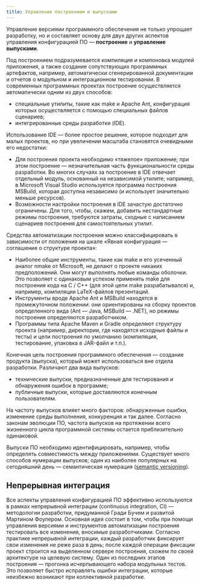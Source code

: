 ```yaml
---
title: Управление построением и выпусками
---
```


Управление версиями программного обеспечения не только упрощает разработку, 
но и составляет основу для двух других аспектов управления конфигурацией ПО — **построение** и **управление выпусками**.

Под построением подразумевается компиляция и компоновка модулей приложения, а также создание сопутствующих программных артефактов,
например, автоматически сгенерированной документации и отчетов о модульном и интеграционном тестировании. 
В современных программных проектах построение осуществляется автоматически одним из двух способов:

  * специальные утилиты, такие как make и Apache Ant, конфигурация которых осуществляется с помощью специальных файлов сценариев;
  * интегрированные среды разработки (IDE).

Использование IDE — более простое решение, которое подходит для малых проектов, но при увеличении масштаба становятся очевидными его недостатки:

  * Для построения проекта необходимо «тяжелое» приложение; при этом построение — незначительная часть функциональности 
    среды разработки. Во многих случаях за построение в IDE отвечает отдельный модуль, основанный на независимой утилите; 
    например, в Microsoft Visual Studio используется программа построения MSBuild, которая доступна независимо 
    (и использует значительно меньше ресурсов).
  * Возможности настройки построения в IDE зачастую достаточно ограничены. Для того, чтобы, скажем, добавить 
    нестандартные режимы построения, требуются затраты, сходные с написанием сценариев построения для самостоятельных утилит.

Средства автоматизации построения можно классифицировать в зависимости от положения на шкале «Явная конфигурация — соглашение о структуре проекта»:

  * Наиболее общие инструменты, такие как make и его усеченный аналог nmake от Microsoft, не делают о проекте 
    никаких предположений. Они могут выполнять любые команды оболочки. Это позволяет с одинаковым успехом применять make 
    для построения кода на C / C++ (для этой цели make разрабатывался) и, например, компиляции LaTeX-файлов презентаций.
  * Инструменты вроде Apache Ant и MSBuild находятся в промежуточном положении: они ориентированы на сборку 
    проектов определенного вида (Ant — Java, MSBuild — .NET), но режимы построения определяются разработчиком.
  * Программы типа Apache Maven и Gradle определяют структуру проекта (например, директории, где находятся исходные файлы и тесты) 
    и цели построения по умолчанию (компиляция, тестирование, упаковка в JAR-файл и т.п.).

Конечная цель построения программного обеспечения — создание продукта (выпуска), который может использоваться вне отдела разработки.
Различают два вида выпусков:

  * технические выпуски, предназначенные для тестирования и обнаружения ошибок в программе;
  * публичные выпуски, которые доставляются конечным пользователям.

На частоту выпусков влияет много факторов: обнаруженные ошибки, изменение среды выполнения, конкуренция и так далее. 
Согласно законам эволюции ПО, частота выпусков на протяжении всего жизненного цикла программной системы 
остается приблизительно одинаковой.

Выпуски ПО необходимо идентифицировать, например, чтобы определять совместимость между приложениями. 
Существует много способов нумерации выпусков; один из наиболее популярных на сегодняшний день — семантическая нумерация 
([semantic versioning][1]).

## Непрерывная интеграция

Все аспекты управления конфигурацией ПО эффективно используются в рамках непрерывной интеграции (continuous integration, CI) — 
методологии разработки, придуманной Гради Бучем и развитой Мартином Фоулером. Основная идея состоит в том, 
чтобы при помощи управления версиями и инструментов автоматизации построения тестировать все изменения, вносимые разработчиками. 
Согласно практике непрерывной интеграции, каждый разработчик фиксирует свои изменения не реже раза в день; 
после каждой операции фиксации проект строится на выделенном сервере построения, схожем по своей архитектуре на целевую систему. 
Один из последних этапов построения — прогонка исчерпывающего набора модульных тестов. Это позволяет быстро исправлять 
ошибки интеграции, которые неизбежно возникают при коллективной разработке.

[1]: http://semver.org/

